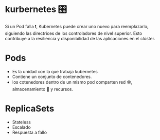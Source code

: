 # kurbernetes 🎛️
Si un Pod falla ❗, Kubernetes puede crear uno nuevo para reemplazarlo, siguiendo las directrices de los controladores de nivel superior. Esto contribuye a la resiliencia y disponibilidad de las aplicaciones en el clúster.
# Pods
- Es la unidad con la que trabaja kubernetes
- Contiene un conjunto de contenedores.
- los cotenedores dentro de un mismo pod comparten red 🕸️, almacenamiento 🏬 y recursos.
# ReplicaSets
- Stateless
- Escalado
- Respuesta a fallo 
  
